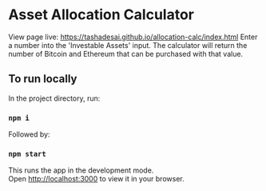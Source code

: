 # Asset Allocation Calculator

View page live: https://tashadesai.github.io/allocation-calc/index.html
Enter a number into the 'Investable Assets' input. The calculator will return the number of Bitcoin and Ethereum that can be purchased with that value. 

## To run locally

In the project directory, run:

### `npm i`

Followed by:

### `npm start`

This runs the app in the development mode.\
Open [http://localhost:3000](http://localhost:3000) to view it in your browser.